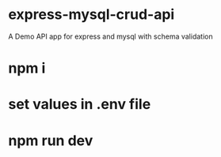 # express-mysql-crud-api
A Demo API app for express and mysql with schema validation

# npm i
# set values in .env file
# npm run dev
